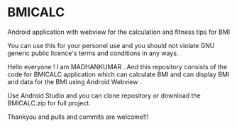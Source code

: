 # BMICALC
Android application with webview for the calculation and fitness tips for BMI

You can use this for your personel use and you should not violate GNU generic public licence's terms and conditions in any ways.

Hello everyone ! 
I am MADHANKUMAR ..And this repository consists of the code for BMICALC application which can calculate BMI and can display BMI and data 
for the BMI using Android Webview .

Use Android Studio and you can clone repository or download the BMICALC.zip for full project.

Thankyou and pulls and commits are welcome!!!
